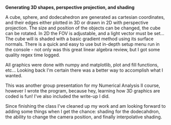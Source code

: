 **Generating 3D shapes, perspective projection, and shading**

A cube, sphere, and dodecahedron are generated as cartesian coordinates, and their edges either plotted in 3D or drawn in 2D with perspective projection. The size and position of the objects can be changed, the cube can be rotated. In 2D the FOV is adjustable, and a light vector must be set... The cube will is shaded with a basic gradient method using its surface normals. There is a quick and easy to use but in-depth setup menu run in the console - not only was this great linear algebra review, but I got some quality regex time logged.

All graphics were done with numpy and matplotlib, plot and fill functions, etc... Looking back I'm certain there was a better way to accomplish what I wanted.

This was another group presentation for my Numerical Analysis II course, however I wrote the program, because hey, learning how 3D graphics are coded is fun! I've also included the write-up I did.

Since finishing the class I've cleaned up my work and am looking forward to adding some things when I get the chance: shading for the dodecahdron, the ability to change the camera position, and finally interpolative shading.